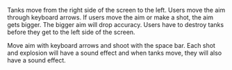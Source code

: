 Tanks move from the right side of the screen to the left. Users move the aim through keyboard arrows.
If users move the aim or make a shot, the aim gets bigger.
The bigger aim will drop accuracy. 
Users have to destroy tanks before they get to the left side of the screen.

Move aim with keyboard arrows and shoot with the space bar.
Each shot and explosion will have a sound effect and when tanks move, they will also have a sound effect.
